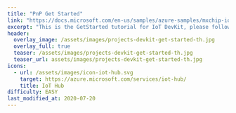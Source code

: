 ```yaml
---
title: "PnP Get Started"
link: "https://docs.microsoft.com/en-us/samples/azure-samples/mxchip-iot-devkit-pnp-get-started/sample/"
excerpt: "This is the GetStarted tutorial for IoT DevKit, please follow the guide to run it in IoT Workbench and use the DevKit as PnP device."
header:
  overlay_image: /assets/images/projects-devkit-get-started-th.jpg
  overlay_full: true
  teaser: /assets/images/projects-devkit-get-started-th.jpg
  teaser_url: assets/images/projects-devkit-get-started-th.jpg
icons:
  - url: /assets/images/icon-iot-hub.svg
    target: https://azure.microsoft.com/services/iot-hub/
    title: IoT Hub
difficulty: EASY
last_modified_at: 2020-07-20
---
```

